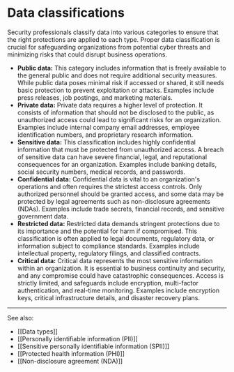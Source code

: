 
# Data classifications

Security professionals classify data into various categories to ensure that the right protections are applied to each type. Proper data classification is crucial for safeguarding organizations from potential cyber threats and minimizing risks that could disrupt business operations.

- **Public data:** This category includes information that is freely available to the general public and does not require additional security measures. While public data poses minimal risk if accessed or shared, it still needs basic protection to prevent exploitation or attacks. Examples include press releases, job postings, and marketing materials.
- **Private data:** Private data requires a higher level of protection. It consists of information that should not be disclosed to the public, as unauthorized access could lead to significant risks for an organization. Examples include internal company email addresses, employee identification numbers, and proprietary research information.
- **Sensitive data:** This classification includes highly confidential information that must be protected from unauthorized access. A breach of sensitive data can have severe financial, legal, and reputational consequences for an organization. Examples include banking details, social security numbers, medical records, and passwords.
- **Confidential data:** Confidential data is vital to an organization's operations and often requires the strictest access controls. Only authorized personnel should be granted access, and some data may be protected by legal agreements such as non-disclosure agreements (NDAs). Examples include trade secrets, financial records, and sensitive government data.
- **Restricted data:** Restricted data demands stringent protections due to its importance and the potential for harm if compromised. This classification is often applied to legal documents, regulatory data, or information subject to compliance standards. Examples include intellectual property, regulatory filings, and classified contracts.
- **Critical data:** Critical data represents the most sensitive information within an organization. It is essential to business continuity and security, and any compromise could have catastrophic consequences. Access is strictly limited, and safeguards include encryption, multi-factor authentication, and real-time monitoring. Examples include encryption keys, critical infrastructure details, and disaster recovery plans.

---

See also:

- [[Data types]]
- [[Personally identifiable information (PII)]]
- [[Sensitive personally identifiable information (SPII)]]
- [[Protected health information (PHI)]]
- [[Non-disclosure agreement (NDA)]]



